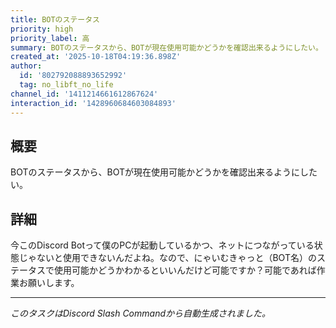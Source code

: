 ```yaml
---
title: BOTのステータス
priority: high
priority_label: 高
summary: BOTのステータスから、BOTが現在使用可能かどうかを確認出来るようにしたい。
created_at: '2025-10-18T04:19:36.898Z'
author:
  id: '802792088893652992'
  tag: no_libft_no_life
channel_id: '1411214661612867624'
interaction_id: '1428960684603084893'
---
```


## 概要

BOTのステータスから、BOTが現在使用可能かどうかを確認出来るようにしたい。

## 詳細

今このDiscord Botって僕のPCが起動しているかつ、ネットにつながっている状態じゃないと使用できないんだよね。なので、にゃいむきゃっと（BOT名）のステータスで使用可能かどうかわかるといいんだけど可能ですか？可能であれば作業お願いします。

---

_このタスクはDiscord Slash Commandから自動生成されました。_